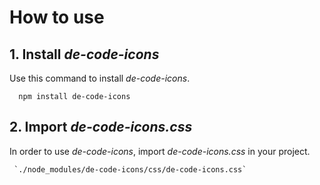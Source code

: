 # How to use

## 1. Install _de-code-icons_

Use this command to install _de-code-icons_.

```
  npm install de-code-icons
```

## 2. Import _de-code-icons.css_

In order to use _de-code-icons_, import _de-code-icons.css_ in your project.

```
 `./node_modules/de-code-icons/css/de-code-icons.css`
```
